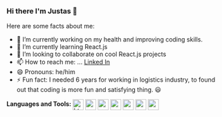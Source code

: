 ### Hi there I'm Justas 👋


Here are some facts about me:

- 🔭 I’m currently working on my health and improving coding skills. 
- 🌱 I’m currently learning React.js
- 👯 I’m looking to collaborate on cool React.js projects 
- 📫 How to reach me: ... [Linked In](https://www.linkedin.com/in/justas-titovec-69877517a/)
- 😄 Pronouns: he/him
- ⚡ Fun fact: I needed 6 years for working in logistics industry, to found out that coding is more fun and satisfying thing. 😃

**Languages and Tools:**
<img align="center" alt="html5" width="25px" src="https://cdn.jsdelivr.net/npm/simple-icons@3.2.0/icons/html5.svg" />
<img align="center" alt="css" width="25px" src="https://cdn.jsdelivr.net/npm/simple-icons@3.2.0/icons/css3.svg" />
<img align="center" alt="css" width="25px" src="https://cdn.jsdelivr.net/npm/simple-icons@3.2.0/icons/javascript.svg" />
<img align="center" alt="css" width="25px" src="https://cdn.jsdelivr.net/npm/simple-icons@3.2.0/icons/react.svg" />
<img align="center" alt="css" width="25px" src="https://cdn.jsdelivr.net/npm/simple-icons@3.2.0/icons/vue-dot-js.svg" />
<img align="center" alt="css" width="25px" src="https://cdn.jsdelivr.net/npm/simple-icons@3.2.0/icons/node-dot-js.svg" />
<img align="center" alt="css" width="25px" src="https://cdn.jsdelivr.net/npm/simple-icons@3.2.0/icons/bootstrap.svg" />



